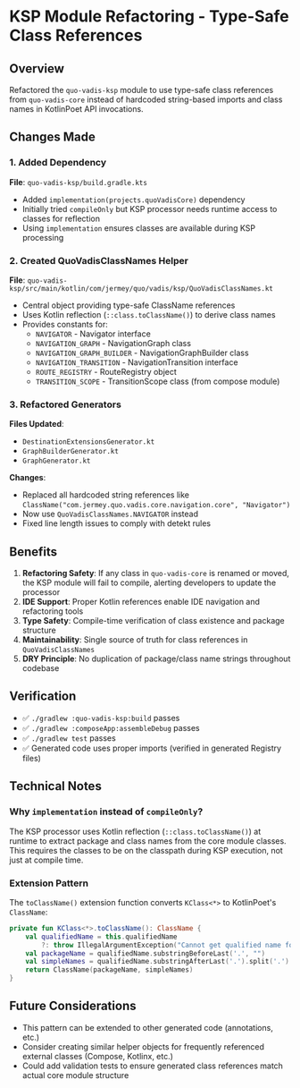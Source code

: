 # KSP Module Refactoring - Type-Safe Class References

## Overview
Refactored the `quo-vadis-ksp` module to use type-safe class references from `quo-vadis-core` instead of hardcoded string-based imports and class names in KotlinPoet API invocations.

## Changes Made

### 1. Added Dependency
**File**: `quo-vadis-ksp/build.gradle.kts`
- Added `implementation(projects.quoVadisCore)` dependency
- Initially tried `compileOnly` but KSP processor needs runtime access to classes for reflection
- Using `implementation` ensures classes are available during KSP processing

### 2. Created QuoVadisClassNames Helper
**File**: `quo-vadis-ksp/src/main/kotlin/com/jermey/quo/vadis/ksp/QuoVadisClassNames.kt`
- Central object providing type-safe ClassName references
- Uses Kotlin reflection (`::class.toClassName()`) to derive class names
- Provides constants for:
  - `NAVIGATOR` - Navigator interface
  - `NAVIGATION_GRAPH` - NavigationGraph class
  - `NAVIGATION_GRAPH_BUILDER` - NavigationGraphBuilder class
  - `NAVIGATION_TRANSITION` - NavigationTransition interface
  - `ROUTE_REGISTRY` - RouteRegistry object
  - `TRANSITION_SCOPE` - TransitionScope class (from compose module)

### 3. Refactored Generators
**Files Updated**:
- `DestinationExtensionsGenerator.kt`
- `GraphBuilderGenerator.kt`
- `GraphGenerator.kt`

**Changes**:
- Replaced all hardcoded string references like `ClassName("com.jermey.quo.vadis.core.navigation.core", "Navigator")`
- Now use `QuoVadisClassNames.NAVIGATOR` instead
- Fixed line length issues to comply with detekt rules

## Benefits

1. **Refactoring Safety**: If any class in `quo-vadis-core` is renamed or moved, the KSP module will fail to compile, alerting developers to update the processor
2. **IDE Support**: Proper Kotlin references enable IDE navigation and refactoring tools
3. **Type Safety**: Compile-time verification of class existence and package structure
4. **Maintainability**: Single source of truth for class references in `QuoVadisClassNames`
5. **DRY Principle**: No duplication of package/class name strings throughout codebase

## Verification
- ✅ `./gradlew :quo-vadis-ksp:build` passes
- ✅ `./gradlew :composeApp:assembleDebug` passes
- ✅ `./gradlew test` passes
- ✅ Generated code uses proper imports (verified in generated Registry files)

## Technical Notes

### Why `implementation` instead of `compileOnly`?
The KSP processor uses Kotlin reflection (`::class.toClassName()`) at runtime to extract package and class names from the core module classes. This requires the classes to be on the classpath during KSP execution, not just at compile time.

### Extension Pattern
The `toClassName()` extension function converts `KClass<*>` to KotlinPoet's `ClassName`:
```kotlin
private fun KClass<*>.toClassName(): ClassName {
    val qualifiedName = this.qualifiedName 
        ?: throw IllegalArgumentException("Cannot get qualified name for $this")
    val packageName = qualifiedName.substringBeforeLast('.', "")
    val simpleNames = qualifiedName.substringAfterLast('.').split('.')
    return ClassName(packageName, simpleNames)
}
```

## Future Considerations
- This pattern can be extended to other generated code (annotations, etc.)
- Consider creating similar helper objects for frequently referenced external classes (Compose, Kotlinx, etc.)
- Could add validation tests to ensure generated class references match actual core module structure
